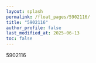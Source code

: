 ```yaml
---
layout: splash
permalink: /float_pages/5902116/
title: "5902116"
author_profile: false
last_modified_at: 2025-06-13
toc: false
---
```

 
5902116
